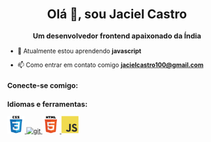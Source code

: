 <h1 align="center">Olá 👋, sou Jaciel Castro</h1>
<h3 align="center">Um desenvolvedor frontend apaixonado da Índia</h3>

- 🌱 Atualmente estou aprendendo **javascript**

- 📫 Como entrar em contato comigo **jacielcastro100@gmail.com**

<h3 align="left">Conecte-se comigo:</h3>
<p align="left">
</p>

<h3 align="left" >Idiomas e ferramentas:</h3>
<p align="left"> <a href="https://www.w3schools.com/css/" target="_blank" rel="noreferrer"> <img src= "https://raw.githubusercontent.com/devicons/devicon/master/icons/css3/css3-original-wordmark.svg" alt="css3" width="40" height="40"/> </a> <a href="https://git-scm.com/" target="_blank" rel="noreferrer"> <img src="https://www.vectorlogo.zone/logos/git-scm/git-scm-icon.svg" alt="git" width="40" height="40"/> </a> <a href="https://www.w3.org/html/" target="_blank" rel="noreferrer"> <img src="https://raw.githubusercontent.com/devicons/devicon/master/icons/html5/html5-original-wordmark.svg" alt="html5" width="40" height="40"/> </a> <a href="https://developer.mozilla.org/en-US/docs/Web/JavaScript" target="_blank" rel="noreferrer"> <img src= "https://raw.githubusercontent.com/devicons/devicon/master/icons/javascript/javascript-original.svg" alt="javascript" width="40" height="40"/> </a> </ p>
